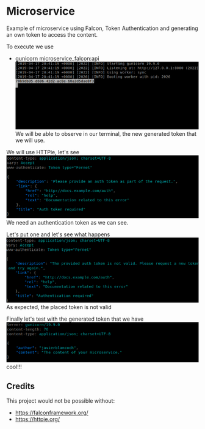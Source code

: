 # Microservice
Example of microservice using Falcon, Token Authentication and generating an own token to access the content.

To execute we use
- gunicorn microservice_falcon:api
![Screenshot](img/img1.png)
We will be able to observe in our terminal, the new generated token that we will use.

We will use HTTPie, let's see
![Screenshot](img/img2.png)
We need an authentication token as we can see.

Let's put one and let's see what happens
![Screenshot](img/img3.png)
As expected, the placed token is not valid

Finally let's test with the generated token that we have
![Screenshot](img/img4.png)
cool!!!

## Credits
This project would not be possible without:
- https://falconframework.org/
- https://httpie.org/
